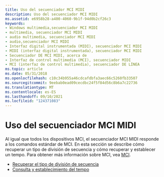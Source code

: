 ```yaml
---
title: Uso del secuenciador MCI MIDI
description: Uso del secuenciador MCI MIDI
ms.assetid: e6958b28-a400-4060-9b1f-94d0b2cf26c3
keywords:
- Windows multimedia,secuenciador MCI MIDI
- multimedia, secuenciador MCI MIDI
- audio multimedia, secuenciador MCI MIDI
- audio,secuenciador MCI MIDI
- Interfaz digital instrumentada (MIDI), secuenciador MCI MIDI
- MIDI (interfaz digital instrumentada), secuenciador MCI MIDI
- Secuenciador DE MCI MIDI, acerca de
- Interfaz de control multimedia (MCI), secuenciador MIDI
- MCI (interfaz de control multimedia), secuenciador DE LÍNEA
ms.topic: article
ms.date: 05/31/2018
ms.openlocfilehash: c10c34b955a46cdcafdbfa3aec66c5260fb33507
ms.sourcegitcommit: 9eebab0ead09cecdbc24f5f84d56c8b6a7c22736
ms.translationtype: MT
ms.contentlocale: es-ES
ms.lasthandoff: 09/10/2021
ms.locfileid: "124371083"
---
```

# <a name="using-the-mci-midi-sequencer"></a>Uso del secuenciador MCI MIDI

Al igual que todos los dispositivos MCI, el secuenciador MCI MIDI responde a los comandos estándar de MCI. En esta sección se describe cómo recuperar un tipo de división de secuencia y cómo recuperar y establecer un tempo. Para obtener más información sobre MCI, vea [MCI](mci.md).

-   [Recuperar el tipo de división de secuencia](retrieving-the-sequence-division-type.md)
-   [Consulta y establecimiento del tempo](querying-and-setting-the-tempo.md)

 

 




